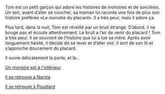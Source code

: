 Tom est un petit garçon qui adore les histoires de monstres et de sorcières. Un soir, avant d’aller se coucher, sa maman lui raconte une fois de plus son histoire préférée «Le monstre du placard». Il a très peur, mais il adore ça. 

Plus tard, dans la nuit, Tom est réveillé par un bruit étrange. D’abord, il ne bouge pas et écoute attentivement. Le bruit a l’air de venir du placard ! Tom a très peur. Il se souvient de l’histoire que lui a lue sa mère. Après avoir longuement hésité, il décide de se lever et d’aller voir. Il sort de son lit et s’approche doucement du placard. 

Il ouvre délicatement la porte, et là...


[Un monstre est à l'intérieur](monstre/1.md)

[Il se retrouve à Narnia](narnia/1.md)

[Il se retrouve à Poudlard](poudlard/1.md)
